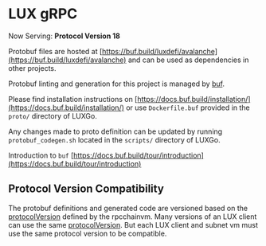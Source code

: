 # LUX gRPC

Now Serving: **Protocol Version 18**

Protobuf files are hosted at [https://buf.build/luxdefi/avalanche](https://buf.build/luxdefi/avalanche) and can be used as dependencies in other projects.

Protobuf linting and generation for this project is managed by [buf](https://github.com/bufbuild/buf).

Please find installation instructions on [https://docs.buf.build/installation/](https://docs.buf.build/installation/) or use `Dockerfile.buf` provided in the `proto/` directory of LUXGo.

Any changes made to proto definition can be updated by running `protobuf_codegen.sh` located in the `scripts/` directory of LUXGo.

Introduction to `buf` [https://docs.buf.build/tour/introduction](https://docs.buf.build/tour/introduction)

## Protocol Version Compatibility

The protobuf definitions and generated code are versioned based on the [protocolVersion](../vms/rpcchainvm/vm.go#L21) defined by the rpcchainvm.
Many versions of an LUX client can use the same [protocolVersion](../vms/rpcchainvm/vm.go#L21). But each LUX client and subnet vm must use the same protocol version to be compatible.
